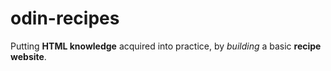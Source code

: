 # odin-recipes
Putting **HTML knowledge** acquired into practice, by *building* a basic **recipe website**.